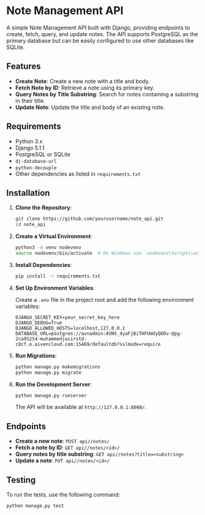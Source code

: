 # Note Management API

A simple Note Management API built with Django, providing endpoints to create, fetch, query, and update notes. The API supports PostgreSQL as the primary database but can be easily configured to use other databases like SQLite.

## Features

- **Create Note**: Create a new note with a title and body.
- **Fetch Note by ID**: Retrieve a note using its primary key.
- **Query Notes by Title Substring**: Search for notes containing a substring in their title.
- **Update Note**: Update the title and body of an existing note.

## Requirements

- Python 3.x
- Django 5.1.1
- PostgreSQL or SQLite
- `dj-database-url`
- `python-decouple`
- Other dependencies as listed in `requirements.txt`

## Installation

1. **Clone the Repository**:

    ```bash
    git clone https://github.com/yourusername/note_api.git
    cd note_api
    ```

2. **Create a Virtual Environment**:

    ```bash
    python3 -m venv nodevenv
    source nodevenv/bin/activate  # On Windows use `nodevenv\Scripts\activate`
    ```

3. **Install Dependencies**:

    ```bash
    pip install -r requirements.txt
    ```

4. **Set Up Environment Variables**:

   Create a `.env` file in the project root and add the following environment variables:

    ```env
    DJANGO_SECRET_KEY=your_secret_key_here
    DJANGO_DEBUG=True
    DJANGO_ALLOWED_HOSTS=localhost,127.0.0.1
    DATABASE_URL=postgres://avnadmin:AVNS_4yaFjBiTHFUmUyQOOv-@pg-2ca95254-muhammedjasirstd- 
    c8cf.e.aivencloud.com:15469/defaultdb?sslmode=require
    ```

5. **Run Migrations**:

    ```bash
    python manage.py makemigrations
    python manage.py migrate
    ```

6. **Run the Development Server**:

    ```bash
    python manage.py runserver
    ```

    The API will be available at `http://127.0.0.1:8000/`.

## Endpoints

- **Create a new note**: `POST api//notes/`
- **Fetch a note by ID**: `GET api//notes/<id>/`
- **Query notes by title substring**: `GET api//notes?title=<substring>`
- **Update a note**: `PUT api//notes/<id>/`

## Testing

To run the tests, use the following command:

```bash
python manage.py test

